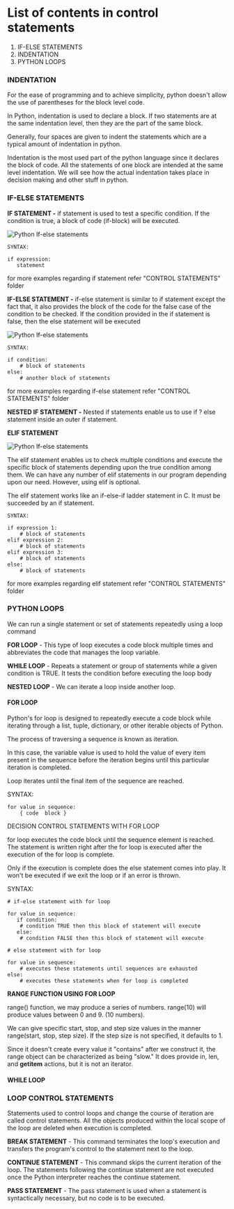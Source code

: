 # List of contents in control statements

1. IF-ELSE STATEMENTS
2. INDENTATION
3. PYTHON LOOPS

### INDENTATION

For the ease of programming and to achieve simplicity, python doesn't allow the use of parentheses for the block level code.

In Python, indentation is used to declare a block. If two statements are at the same indentation level, then they are the part of the same block.

Generally, four spaces are given to indent the statements which are a typical amount of indentation in python.

Indentation is the most used part of the python language since it declares the block of code. All the statements of one block are intended at the same level indentation. We will see how the actual indentation takes place in decision making and other stuff in python.

### IF-ELSE STATEMENTS

**IF STATEMENT -** if statement is used to test a specific condition. If the condition is true, a block of code (if-block) will be executed.

![Python If-else statements](https://static.javatpoint.com/python/images/python-if-statement.png)

```
SYNTAX:

if expression:
   statement
```

for more examples regarding if statement refer "CONTROL STATEMENTS" folder

**IF-ELSE STATEMENT -** if-else statement is similar to if statement except the fact that, it also provides the block of the code for the false case of the condition to be checked. If the condition provided in the if statement is false, then the else statement will be executed

![Python If-else statements](https://static.javatpoint.com/python/images/python-if-else-statement.png)

```
SYNTAX:

if condition:
    # block of statements
else:
    # another block of statements
```

for more examples regarding if-else statement refer "CONTROL STATEMENTS" folder

**NESTED IF STATEMENT -** Nested if statements enable us to use if ? else statement inside an outer if statement.

**ELIF STATEMENT**

![Python If-else statements](https://static.javatpoint.com/python/images/python-elif-statement.png)

The elif statement enables us to check multiple conditions and execute the specific block of statements depending upon the true condition among them. We can have any number of elif statements in our program depending upon our need. However, using elif is optional.

The elif statement works like an if-else-if ladder statement in C. It must be succeeded by an if statement.

```
SYNTAX:

if expression 1:
    # block of statements
elif expression 2:
    # block of statements
elif expression 3:
    # block of statements
else:
    # block of statements
```

for more examples regarding elif statement refer "CONTROL STATEMENTS" folder

### PYTHON LOOPS

We can run a single statement or set of statements repeatedly using a loop command

**FOR LOOP** - This type of loop executes a code block multiple times and abbreviates the code that manages the loop variable.

**WHILE LOOP** - Repeats a statement or group of statements while a given condition is TRUE. It tests the condition before executing the loop body

**NESTED LOOP** - We can iterate a loop inside another loop.

#### FOR LOOP

Python's for loop is designed to repeatedly execute a code block while iterating through a list, tuple, dictionary, or other iterable objects of Python. 

The process of traversing a sequence is known as iteration.

In this case, the variable value is used to hold the value of every item present in the sequence before the iteration begins until this particular iteration is completed.

Loop iterates until the final item of the sequence are reached.

SYNTAX:

```
for value in sequence:
    { code  block }
```


DECISION CONTROL STATEMENTS WITH FOR LOOP

for loop executes the code block until the sequence element is reached. The statement is written right after the for loop is executed after the execution of the for loop is complete.

Only if the execution is complete does the else statement comes into play. It won't be executed if we exit the loop or if an error is thrown.

SYNTAX:

```
# if-else statement with for loop

for value in sequence:
   if condition:
	# condition TRUE then this block of statement will execute
   else:
	# condition FALSE then this block of statement will execute
```

```
# else statement with for loop

for value in sequence:
	# executes these statements until sequences are exhausted
else:
	# executes these statements when for loop is completed
```

**RANGE FUNCTION USING FOR LOOP**

range() function, we may produce a series of numbers. range(10) will produce values between 0 and 9. (10 numbers).

We can give specific start, stop, and step size values in the manner range(start, stop, step size). If the step size is not specified, it defaults to 1.

Since it doesn't create every value it "contains" after we construct it, the range object can be characterized as being "slow." It does provide in, len, and __getitem__ actions, but it is not an iterator.

#### WHILE LOOP

### LOOP CONTROL STATEMENTS

Statements used to control loops and change the course of iteration are called control statements. All the objects produced within the local scope of the loop are deleted when execution is completed.

**BREAK STATEMENT** - This command terminates the loop's execution and transfers the program's control to the statement next to the loop.

**CONTINUE STATEMENT** - This command skips the current iteration of the loop. The statements following the continue statement are not executed once the Python interpreter reaches the continue statement.

**PASS STATEMENT** - The pass statement is used when a statement is syntactically necessary, but no code is to be executed.
